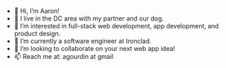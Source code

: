 - 👋 Hi, I’m Aaron!
- 🌉 I live in the DC area with my partner and our dog.
- 👀 I’m interested in full-stack web development, app development, and product design.
- 🌱 I’m currently a software engineer at Ironclad.
- 💞️ I’m looking to collaborate on your next web app idea!
- 📫 Reach me at: agourdin at gmail

<!---
agourdin/agourdin is a ✨ special ✨ repository because its `README.md` (this file) appears on your GitHub profile.
You can click the Preview link to take a look at your changes.
--->
